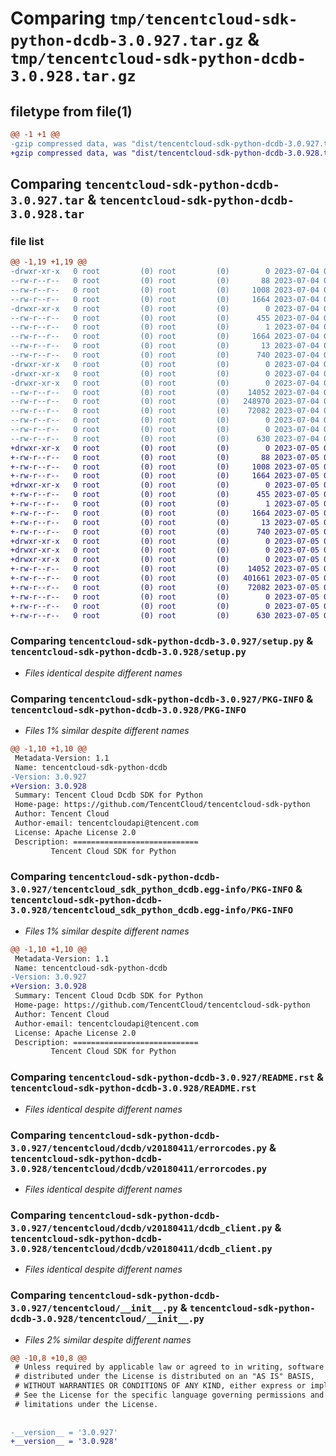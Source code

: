 # Comparing `tmp/tencentcloud-sdk-python-dcdb-3.0.927.tar.gz` & `tmp/tencentcloud-sdk-python-dcdb-3.0.928.tar.gz`

## filetype from file(1)

```diff
@@ -1 +1 @@
-gzip compressed data, was "dist/tencentcloud-sdk-python-dcdb-3.0.927.tar", last modified: Tue Jul  4 00:20:17 2023, max compression
+gzip compressed data, was "dist/tencentcloud-sdk-python-dcdb-3.0.928.tar", last modified: Wed Jul  5 00:24:23 2023, max compression
```

## Comparing `tencentcloud-sdk-python-dcdb-3.0.927.tar` & `tencentcloud-sdk-python-dcdb-3.0.928.tar`

### file list

```diff
@@ -1,19 +1,19 @@
-drwxr-xr-x   0 root         (0) root         (0)        0 2023-07-04 00:20:17.000000 tencentcloud-sdk-python-dcdb-3.0.927/
--rw-r--r--   0 root         (0) root         (0)       88 2023-07-04 00:20:17.000000 tencentcloud-sdk-python-dcdb-3.0.927/setup.cfg
--rw-r--r--   0 root         (0) root         (0)     1008 2023-07-04 00:20:17.000000 tencentcloud-sdk-python-dcdb-3.0.927/setup.py
--rw-r--r--   0 root         (0) root         (0)     1664 2023-07-04 00:20:17.000000 tencentcloud-sdk-python-dcdb-3.0.927/PKG-INFO
-drwxr-xr-x   0 root         (0) root         (0)        0 2023-07-04 00:20:17.000000 tencentcloud-sdk-python-dcdb-3.0.927/tencentcloud_sdk_python_dcdb.egg-info/
--rw-r--r--   0 root         (0) root         (0)      455 2023-07-04 00:20:17.000000 tencentcloud-sdk-python-dcdb-3.0.927/tencentcloud_sdk_python_dcdb.egg-info/SOURCES.txt
--rw-r--r--   0 root         (0) root         (0)        1 2023-07-04 00:20:17.000000 tencentcloud-sdk-python-dcdb-3.0.927/tencentcloud_sdk_python_dcdb.egg-info/dependency_links.txt
--rw-r--r--   0 root         (0) root         (0)     1664 2023-07-04 00:20:17.000000 tencentcloud-sdk-python-dcdb-3.0.927/tencentcloud_sdk_python_dcdb.egg-info/PKG-INFO
--rw-r--r--   0 root         (0) root         (0)       13 2023-07-04 00:20:17.000000 tencentcloud-sdk-python-dcdb-3.0.927/tencentcloud_sdk_python_dcdb.egg-info/top_level.txt
--rw-r--r--   0 root         (0) root         (0)      740 2023-07-04 00:20:17.000000 tencentcloud-sdk-python-dcdb-3.0.927/README.rst
-drwxr-xr-x   0 root         (0) root         (0)        0 2023-07-04 00:20:17.000000 tencentcloud-sdk-python-dcdb-3.0.927/tencentcloud/
-drwxr-xr-x   0 root         (0) root         (0)        0 2023-07-04 00:20:17.000000 tencentcloud-sdk-python-dcdb-3.0.927/tencentcloud/dcdb/
-drwxr-xr-x   0 root         (0) root         (0)        0 2023-07-04 00:20:17.000000 tencentcloud-sdk-python-dcdb-3.0.927/tencentcloud/dcdb/v20180411/
--rw-r--r--   0 root         (0) root         (0)    14052 2023-07-04 00:20:17.000000 tencentcloud-sdk-python-dcdb-3.0.927/tencentcloud/dcdb/v20180411/errorcodes.py
--rw-r--r--   0 root         (0) root         (0)   248970 2023-07-04 00:20:17.000000 tencentcloud-sdk-python-dcdb-3.0.927/tencentcloud/dcdb/v20180411/models.py
--rw-r--r--   0 root         (0) root         (0)    72082 2023-07-04 00:20:17.000000 tencentcloud-sdk-python-dcdb-3.0.927/tencentcloud/dcdb/v20180411/dcdb_client.py
--rw-r--r--   0 root         (0) root         (0)        0 2023-07-04 00:20:17.000000 tencentcloud-sdk-python-dcdb-3.0.927/tencentcloud/dcdb/v20180411/__init__.py
--rw-r--r--   0 root         (0) root         (0)        0 2023-07-04 00:20:17.000000 tencentcloud-sdk-python-dcdb-3.0.927/tencentcloud/dcdb/__init__.py
--rw-r--r--   0 root         (0) root         (0)      630 2023-07-04 00:20:17.000000 tencentcloud-sdk-python-dcdb-3.0.927/tencentcloud/__init__.py
+drwxr-xr-x   0 root         (0) root         (0)        0 2023-07-05 00:24:23.000000 tencentcloud-sdk-python-dcdb-3.0.928/
+-rw-r--r--   0 root         (0) root         (0)       88 2023-07-05 00:24:23.000000 tencentcloud-sdk-python-dcdb-3.0.928/setup.cfg
+-rw-r--r--   0 root         (0) root         (0)     1008 2023-07-05 00:24:23.000000 tencentcloud-sdk-python-dcdb-3.0.928/setup.py
+-rw-r--r--   0 root         (0) root         (0)     1664 2023-07-05 00:24:23.000000 tencentcloud-sdk-python-dcdb-3.0.928/PKG-INFO
+drwxr-xr-x   0 root         (0) root         (0)        0 2023-07-05 00:24:23.000000 tencentcloud-sdk-python-dcdb-3.0.928/tencentcloud_sdk_python_dcdb.egg-info/
+-rw-r--r--   0 root         (0) root         (0)      455 2023-07-05 00:24:23.000000 tencentcloud-sdk-python-dcdb-3.0.928/tencentcloud_sdk_python_dcdb.egg-info/SOURCES.txt
+-rw-r--r--   0 root         (0) root         (0)        1 2023-07-05 00:24:23.000000 tencentcloud-sdk-python-dcdb-3.0.928/tencentcloud_sdk_python_dcdb.egg-info/dependency_links.txt
+-rw-r--r--   0 root         (0) root         (0)     1664 2023-07-05 00:24:23.000000 tencentcloud-sdk-python-dcdb-3.0.928/tencentcloud_sdk_python_dcdb.egg-info/PKG-INFO
+-rw-r--r--   0 root         (0) root         (0)       13 2023-07-05 00:24:23.000000 tencentcloud-sdk-python-dcdb-3.0.928/tencentcloud_sdk_python_dcdb.egg-info/top_level.txt
+-rw-r--r--   0 root         (0) root         (0)      740 2023-07-05 00:24:23.000000 tencentcloud-sdk-python-dcdb-3.0.928/README.rst
+drwxr-xr-x   0 root         (0) root         (0)        0 2023-07-05 00:24:23.000000 tencentcloud-sdk-python-dcdb-3.0.928/tencentcloud/
+drwxr-xr-x   0 root         (0) root         (0)        0 2023-07-05 00:24:23.000000 tencentcloud-sdk-python-dcdb-3.0.928/tencentcloud/dcdb/
+drwxr-xr-x   0 root         (0) root         (0)        0 2023-07-05 00:24:23.000000 tencentcloud-sdk-python-dcdb-3.0.928/tencentcloud/dcdb/v20180411/
+-rw-r--r--   0 root         (0) root         (0)    14052 2023-07-05 00:24:23.000000 tencentcloud-sdk-python-dcdb-3.0.928/tencentcloud/dcdb/v20180411/errorcodes.py
+-rw-r--r--   0 root         (0) root         (0)   401661 2023-07-05 00:24:23.000000 tencentcloud-sdk-python-dcdb-3.0.928/tencentcloud/dcdb/v20180411/models.py
+-rw-r--r--   0 root         (0) root         (0)    72082 2023-07-05 00:24:23.000000 tencentcloud-sdk-python-dcdb-3.0.928/tencentcloud/dcdb/v20180411/dcdb_client.py
+-rw-r--r--   0 root         (0) root         (0)        0 2023-07-05 00:24:23.000000 tencentcloud-sdk-python-dcdb-3.0.928/tencentcloud/dcdb/v20180411/__init__.py
+-rw-r--r--   0 root         (0) root         (0)        0 2023-07-05 00:24:23.000000 tencentcloud-sdk-python-dcdb-3.0.928/tencentcloud/dcdb/__init__.py
+-rw-r--r--   0 root         (0) root         (0)      630 2023-07-05 00:24:23.000000 tencentcloud-sdk-python-dcdb-3.0.928/tencentcloud/__init__.py
```

### Comparing `tencentcloud-sdk-python-dcdb-3.0.927/setup.py` & `tencentcloud-sdk-python-dcdb-3.0.928/setup.py`

 * *Files identical despite different names*

### Comparing `tencentcloud-sdk-python-dcdb-3.0.927/PKG-INFO` & `tencentcloud-sdk-python-dcdb-3.0.928/PKG-INFO`

 * *Files 1% similar despite different names*

```diff
@@ -1,10 +1,10 @@
 Metadata-Version: 1.1
 Name: tencentcloud-sdk-python-dcdb
-Version: 3.0.927
+Version: 3.0.928
 Summary: Tencent Cloud Dcdb SDK for Python
 Home-page: https://github.com/TencentCloud/tencentcloud-sdk-python
 Author: Tencent Cloud
 Author-email: tencentcloudapi@tencent.com
 License: Apache License 2.0
 Description: ============================
         Tencent Cloud SDK for Python
```

### Comparing `tencentcloud-sdk-python-dcdb-3.0.927/tencentcloud_sdk_python_dcdb.egg-info/PKG-INFO` & `tencentcloud-sdk-python-dcdb-3.0.928/tencentcloud_sdk_python_dcdb.egg-info/PKG-INFO`

 * *Files 1% similar despite different names*

```diff
@@ -1,10 +1,10 @@
 Metadata-Version: 1.1
 Name: tencentcloud-sdk-python-dcdb
-Version: 3.0.927
+Version: 3.0.928
 Summary: Tencent Cloud Dcdb SDK for Python
 Home-page: https://github.com/TencentCloud/tencentcloud-sdk-python
 Author: Tencent Cloud
 Author-email: tencentcloudapi@tencent.com
 License: Apache License 2.0
 Description: ============================
         Tencent Cloud SDK for Python
```

### Comparing `tencentcloud-sdk-python-dcdb-3.0.927/README.rst` & `tencentcloud-sdk-python-dcdb-3.0.928/README.rst`

 * *Files identical despite different names*

### Comparing `tencentcloud-sdk-python-dcdb-3.0.927/tencentcloud/dcdb/v20180411/errorcodes.py` & `tencentcloud-sdk-python-dcdb-3.0.928/tencentcloud/dcdb/v20180411/errorcodes.py`

 * *Files identical despite different names*

### Comparing `tencentcloud-sdk-python-dcdb-3.0.927/tencentcloud/dcdb/v20180411/dcdb_client.py` & `tencentcloud-sdk-python-dcdb-3.0.928/tencentcloud/dcdb/v20180411/dcdb_client.py`

 * *Files identical despite different names*

### Comparing `tencentcloud-sdk-python-dcdb-3.0.927/tencentcloud/__init__.py` & `tencentcloud-sdk-python-dcdb-3.0.928/tencentcloud/__init__.py`

 * *Files 2% similar despite different names*

```diff
@@ -10,8 +10,8 @@
 # Unless required by applicable law or agreed to in writing, software
 # distributed under the License is distributed on an "AS IS" BASIS,
 # WITHOUT WARRANTIES OR CONDITIONS OF ANY KIND, either express or implied.
 # See the License for the specific language governing permissions and
 # limitations under the License.
 
 
-__version__ = '3.0.927'
+__version__ = '3.0.928'
```

